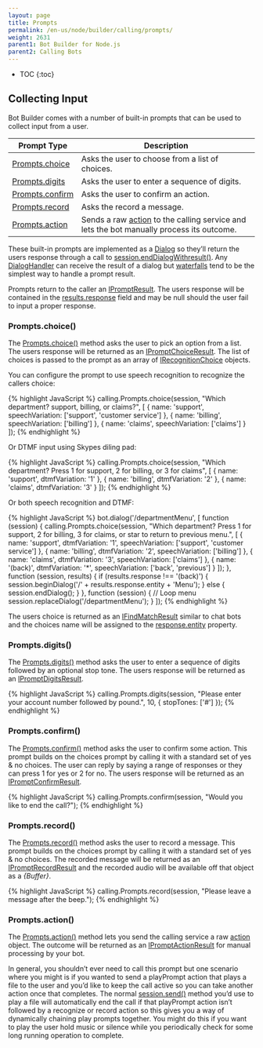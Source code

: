 ```yaml
---
layout: page
title: Prompts
permalink: /en-us/node/builder/calling/prompts/
weight: 2631
parent1: Bot Builder for Node.js
parent2: Calling Bots
---
```


* TOC
{:toc}

## Collecting Input
Bot Builder comes with a number of built-in prompts that can be used to collect input from a user.  

|**Prompt Type**     | **Description**                                   
| -------------------| ---------------------------------------------
|[Prompts.choice](#promptschoice) | Asks the user to choose from a list of choices.       
|[Prompts.digits](#promptsdigits) | Asks the user to enter a sequence of digits.      
|[Prompts.confirm](#promptsconfirm) | Asks the user to confirm an action.  
|[Prompts.record](#promptsrecord) | Asks the record a message.
|[Prompts.action](#promptsaction) | Sends a raw [action](/en-us/node/builder/calling-reference/interfaces/_botbuilder_d_.iaction) to the calling service and lets the bot manually process its outcome.

These built-in prompts are implemented as a [Dialog](/en-us/node/builder/dialogs/overview/) so they’ll return the users response through a call to [session.endDialogWithresult()](/en-us/node/builder/calling-reference/classes/_botbuilder_d_.callsession#enddialogwithresult). Any [DialogHandler](/en-us/node/builder/chat/dialogs/#dialog-handlers) can receive the result of a dialog but [waterfalls](/en-us/node/builder/chat/dialogs/#waterfall) tend to be the simplest way to handle a prompt result.  

Prompts return to the caller an [IPromptResult](/en-us/node/builder/calling-reference/interfaces/_botbuilder_d_.ipromptresult.html). The users response will be contained in the [results.response](/en-us/node/builder/calling-reference/interfaces/_botbuilder_d_.ipromptresult.html#reponse) field and may be null should the user fail to input a proper response. 

### Prompts.choice()
The [Prompts.choice()](/en-us/node/builder/calling-reference/classes/_botbuilder_d_.prompts.html#choice) method asks the user to pick an option from a list. The users response will be returned as an [IPromptChoiceResult](/en-us/node/builder/calling-reference/interfaces/_botbuilder_d_.ipromptchoiceresult.html). The list of choices is passed to the prompt as an array of [IRecognitionChoice](/en-us/node/builder/calling-reference/interfaces/_botbuilder_d_.irecognitionchoice) objects.

You can configure the prompt to use speech recognition to recognize the callers choice: 

{% highlight JavaScript %}
calling.Prompts.choice(session, "Which department? support, billing, or claims?", [
    { name: 'support', speechVariation: ['support', 'customer service'] },
    { name: 'billing', speechVariation: ['billing'] },
    { name: 'claims', speechVariation: ['claims'] }
]);
{% endhighlight %}

Or DTMF input using Skypes diling pad:

{% highlight JavaScript %}
calling.Prompts.choice(session, "Which department? Press 1 for support, 2 for billing, or 3 for claims", [
    { name: 'support', dtmfVariation: '1' },
    { name: 'billing', dtmfVariation: '2' },
    { name: 'claims', dtmfVariation: '3' }
]);
{% endhighlight %}

Or both speech recognition and DTMF:

{% highlight JavaScript %}
bot.dialog('/departmentMenu', [
    function (session) {
        calling.Prompts.choice(session, "Which department? Press 1 for support, 2 for billing, 3 for claims, or star to return to previous menu.", [
            { name: 'support', dtmfVariation: '1', speechVariation: ['support', 'customer service'] },
            { name: 'billing', dtmfVariation: '2', speechVariation: ['billing'] },
            { name: 'claims', dtmfVariation: '3', speechVariation: ['claims'] },
            { name: '(back)', dtmfVariation: '*', speechVariation: ['back', 'previous'] }
        ]);
    },
    function (session, results) {
        if (results.response !== '(back)') {
            session.beginDialog('/' + results.response.entity + 'Menu');
        } else {
            session.endDialog();
        }
    },
    function (session) {
        // Loop menu
        session.replaceDialog('/departmentMenu');
    }
]);
{% endhighlight %}

The users choice is returned as an [IFindMatchResult](/en-us/node/builder/calling-reference/interfaces/_botbuilder_d_.ifindmatchresult) similar to chat bots and the choices name will be assigned to the [response.entity](/en-us/node/builder/calling-reference/interfaces/_botbuilder_d_.ifindmatchresult#entity) property.

### Prompts.digits()
The [Prompts.digits()](/en-us/node/builder/calling-reference/classes/_botbuilder_d_.prompts.html#digits) method asks the user to enter a sequence of digits followed by an optional stop tone. The users response will be returned as an [IPromptDigitsResult](/en-us/node/builder/calling-reference/interfaces/_botbuilder_d_.ipromptdigitsresult.html). 

{% highlight JavaScript %}
calling.Prompts.digits(session, "Please enter your account number followed by pound.", 10, { stopTones: ['#'] });
{% endhighlight %}

### Prompts.confirm()
The [Prompts.confirm()](/en-us/node/builder/calling-reference/classes/_botbuilder_d_.prompts.html#confirm) method asks the user to confirm some action. This prompt builds on the choices prompt by calling it with a standard set of yes & no choices. The user can reply by saying a range of responses or they can press 1 for yes or 2 for no.  The users response will be returned as an [IPromptConfirmResult](/en-us/node/builder/calling-reference/interfaces/_botbuilder_d_.ipromptconfirmresult.html). 

{% highlight JavaScript %}
calling.Prompts.confirm(session, "Would you like to end the call?");
{% endhighlight %}

### Prompts.record()
The [Prompts.record()](/en-us/node/builder/calling-reference/classes/_botbuilder_d_.prompts.html#record) method asks the user to record a message. This prompt builds on the choices prompt by calling it with a standard set of yes & no choices. The recorded message will be returned as an [IPromptRecordResult](/en-us/node/builder/calling-reference/interfaces/_botbuilder_d_.ipromptrecordresult.html) and the recorded audio will be available off that object as a _{Buffer}_.

{% highlight JavaScript %}
calling.Prompts.record(session, "Please leave a message after the beep.");
{% endhighlight %}

### Prompts.action()
The [Prompts.action()](/en-us/node/builder/calling-reference/classes/_botbuilder_d_.prompts.html#action) method lets you send the calling service a raw [action](/en-us/node/builder/calling-reference/interfaces/_botbuilder_d_.iaction) object. The outcome will be returned as an [IPromptActionResult](/en-us/node/builder/calling-reference/interfaces/_botbuilder_d_.ipromptactionresult.html) for manual processing by your bot. 

In general, you shouldn’t ever need to call this prompt but one scenario where you might is if you wanted to send a playPrompt action that plays a file to the user and you’d like to keep the call active so you can take another action once that completes.  The normal [session.send()](/en-us/node/builder/calling-reference/classes/_botbuilder_d_.callsession#send) method you’d use to play a file will automatically end the call if that playPrompt action isn’t followed by a recognize or record action so this gives you a way of dynamically chaining play prompts together. You might do this if you want to play the user hold music or silence while you periodically check for some long running operation to complete.
 


